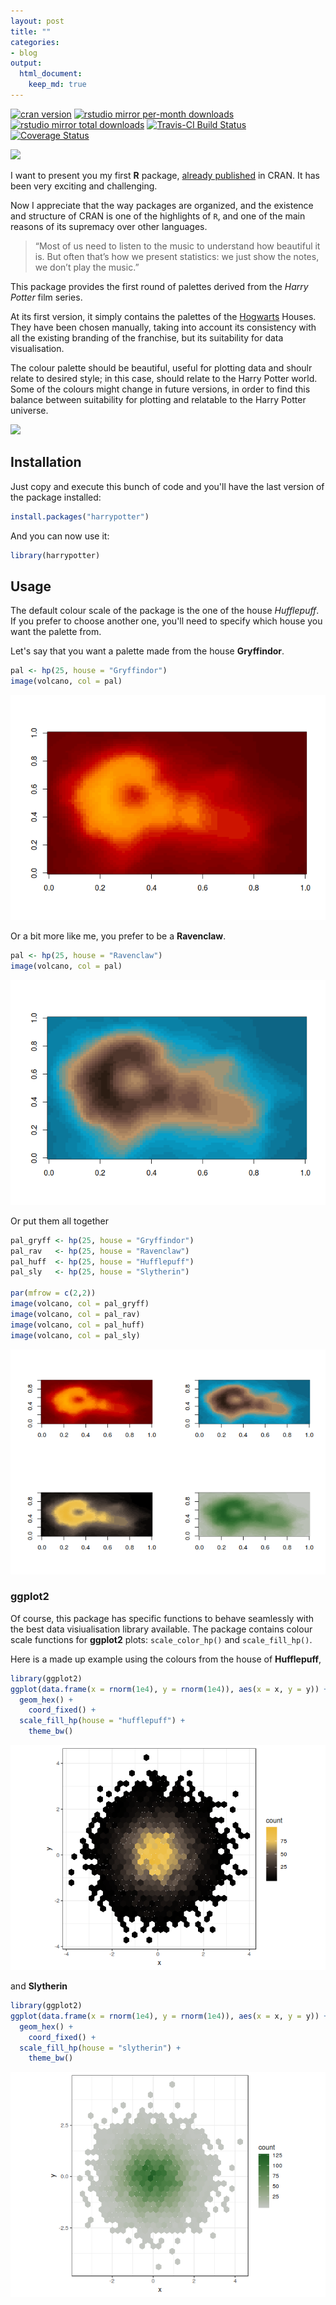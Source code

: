 ```yaml
---
layout: post
title: ""
categories:
- blog
output:
  html_document: 
    keep_md: true
---
```


[![cran version](http://www.r-pkg.org/badges/version/harrypotter)](https://cran.r-project.org/package=harrypotter)
[![rstudio mirror per-month downloads](http://cranlogs.r-pkg.org/badges/harrypotter)](https://github.com/metacran/cranlogs.app)
[![rstudio mirror total downloads](http://cranlogs.r-pkg.org/badges/grand-total/harrypotter?color=yellowgreen)](https://github.com/metacran/cranlogs.app)
[![Travis-CI Build Status](https://travis-ci.org/aljrico/harrypotter.svg?branch=master)](https://travis-ci.org/aljrico/harrypotter)
[![Coverage Status](https://img.shields.io/codecov/c/github/aljrico/harrypotter/master.svg)](https://codecov.io/github/aljrico/harrypotter?branch=master)

![](https://github.com/aljrico/aljrico.github.io/blog/master/_posts/images/9_34.png?raw=true)


I want to present you my first **R** package, [already published](https://cran.r-project.org/package=harrypotter) in CRAN. It has been very exciting and challenging.  

Now I appreciate that the way packages are organized, and the existence and structure of CRAN is one of the highlights of `R`, and one of the main reasons of its supremacy over other languages.


> “Most of us need to listen to the music to understand how beautiful it is. But often that’s how we present statistics: we just show the notes, we don’t play the music.” 

This package provides the first round of palettes derived from the *Harry Potter* film series.

At its first version, it simply contains the palettes of the [Hogwarts](https://en.wikipedia.org/wiki/Hogwarts) Houses. They have been chosen manually, taking into account its consistency with all the existing branding of the franchise, but its suitability for data visualisation. 

The colour palette should be beautiful, useful for plotting data and shoulr relate to desired style; in this case, should relate to the Harry Potter world. Some of the colours might change in future versions, in order to find this balance between suitability for plotting and relatable to the Harry Potter universe.

![](https://github.com/aljrico/aljrico.github.io/blog/master/_posts/images/hogwarts-houses.png?raw=true)



Installation
-------------

Just copy and execute this bunch of code and you'll have the last version of the package installed:


```r
install.packages("harrypotter")
```

And you can now use it:


```r
library(harrypotter)
```

Usage
-----

The default colour scale of the package is the one of the house *Hufflepuff*. If you prefer to choose another one, you'll need to specify which house you want the palette from.

Let's say that you want a palette made from the house **Gryffindor**.


```r
pal <- hp(25, house = "Gryffindor")
image(volcano, col = pal)
```

![](first_r_package_files/figure-html/unnamed-chunk-3-1.png)<!-- -->

Or a bit more like me, you prefer to be a **Ravenclaw**.


```r
pal <- hp(25, house = "Ravenclaw")
image(volcano, col = pal)
```

![](first_r_package_files/figure-html/unnamed-chunk-4-1.png)<!-- -->

Or put them all together


```r
pal_gryff <- hp(25, house = "Gryffindor")
pal_rav   <- hp(25, house = "Ravenclaw")
pal_huff  <- hp(25, house = "Hufflepuff")
pal_sly   <- hp(25, house = "Slytherin")

par(mfrow = c(2,2))
image(volcano, col = pal_gryff)
image(volcano, col = pal_rav)
image(volcano, col = pal_huff)
image(volcano, col = pal_sly)
```

![](first_r_package_files/figure-html/unnamed-chunk-5-1.png)<!-- -->

### ggplot2

Of course, this package has specific functions to behave seamlessly with the best data visiualisation library available. 
The package contains colour scale functions for **ggplot2** plots: `scale_color_hp()` and `scale_fill_hp()`.

Here is a made up example using the colours from the house of **Hufflepuff**,


```r
library(ggplot2)
ggplot(data.frame(x = rnorm(1e4), y = rnorm(1e4)), aes(x = x, y = y)) +
  geom_hex() + 
	coord_fixed() +
  scale_fill_hp(house = "hufflepuff") + 
	theme_bw()
```

![](first_r_package_files/figure-html/unnamed-chunk-6-1.png)<!-- -->

and **Slytherin**


```r
library(ggplot2)
ggplot(data.frame(x = rnorm(1e4), y = rnorm(1e4)), aes(x = x, y = y)) +
  geom_hex() + 
	coord_fixed() +
  scale_fill_hp(house = "slytherin") + 
	theme_bw()
```

![](first_r_package_files/figure-html/unnamed-chunk-7-1.png)<!-- -->




